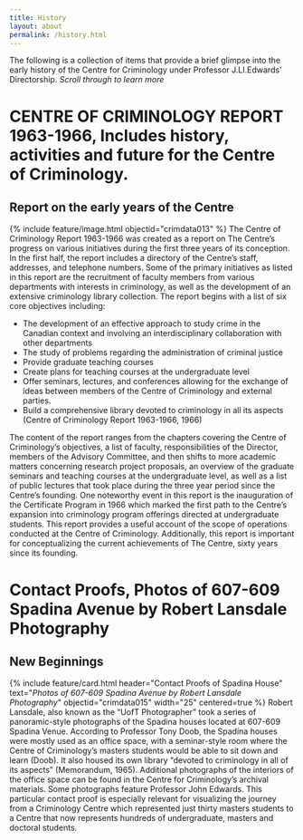 ```yaml
---
title: History
layout: about
permalink: /history.html
---
```

The following is a collection of items that provide a brief glimpse into the early history of the Centre for Criminology under Professor J.LI.Edwards' Directorship. 
*Scroll through to learn more*
# CENTRE OF CRIMINOLOGY REPORT 1963-1966, Includes history, activities and future for the Centre of Criminology.
## Report on the early years of the Centre
{% include feature/image.html objectid="crimdata013" %}
The Centre of Criminology Report 1963-1966 was created as a report on The Centre’s progress on various initiatives during the first three years of its conception. In the first half, the report includes a directory of the Centre’s staff, addresses, and  telephone numbers. Some of the primary initiatives as listed in this report are the recruitment of faculty members from various departments with interests in criminology, as well as the development of an extensive criminology library collection. The report begins with a list of six core objectives including:
- The development of an effective approach to study crime in the Canadian context and involving an interdisciplinary collaboration with other departments
- The study of problems regarding the administration of criminal justice
- Provide graduate teaching courses 
- Create plans for teaching courses at the undergraduate level
- Offer seminars, lectures, and conferences allowing for the exchange of ideas between members of the Centre of Criminology and external parties.
- Build a comprehensive library devoted to criminology in all its aspects
(Centre of Criminology Report 1963-1966, 1966)

The content of the report ranges from the chapters covering the Centre of Criminology’s objectives, a list of faculty, responsibilities of the Director, members of the Advisory Committee, and then shifts to more academic matters concerning research project proposals, an overview of the graduate seminars and teaching courses at the undergraduate level, as well as a list of public lectures that took place during the three year period since the Centre’s founding. One noteworthy event in this report is the inauguration of the Certificate Program in 1966 which marked the first path to the Centre’s expansion into criminology program offerings directed at undergraduate students. This report provides a useful account of the scope of operations conducted at the Centre of Criminology. Additionally, this report is important for conceptualizing the current achievements of The Centre, sixty years since its founding. 

# Contact Proofs, Photos of 607-609 Spadina Avenue by Robert Lansdale Photography
## New Beginnings
{% include feature/card.html header="Contact Proofs of Spadina House" text="*Photos of 607-609 Spadina Avenue by Robert Lansdale Photography*" objectid="crimdata015" width="25" centered=true %}
Robert Lansdale, also known as the “UofT Photographer” took a series of panoramic-style photographs of the Spadina houses located at 607-609 Spadina Venue. According to Professor Tony Doob, the Spadina houses were mostly used as an office space, with a seminar-style room where the Centre of Criminology’s masters students would be able to sit down and learn (Doob). It also housed its own library “devoted to criminology in all of its aspects” (Memorandum, 1965). Additional photographs of the interiors of the office space can be found in the Centre for Criminology’s archival materials. Some photographs feature Professor John Edwards. This particular contact proof is especially relevant for visualizing the journey from a Criminology Centre which represented just thirty masters students to a Centre that now represents hundreds of undergraduate, masters and doctoral students.